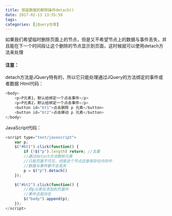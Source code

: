 ```yaml
---
title: 保留数据的删除操作detach()
date: 2017-02-13 13:55:59
tags:
categories: [jQuery仓库]
---
```

如果我们希望临时删除页面上的节点，但是又不希望节点上的数据与事件丢失，并且能在下一个时间段让这个删除的节点显示到页面，这时候就可以使用detach方法来处理
<!--more-->
#### 注意：
detach方法是JQuery特有的，所以它只能处理通过JQuery的方法绑定的事件或者数据
Html代码：
```js
<body>
    <p>P元素1，默认给绑定一个点击事件</p>
    <p>P元素2，默认给绑定一个点击事件</p>
    <button id="bt1">点击删除 p 元素</button>
    <button id="bt2">点击移动 p 元素</button>
</body>
```
JavaScript代码：
```js
<script type="text/javascript">
    var p;
    $("#bt1").click(function() {
        if (!$("p").length) return; //去重
        //通过detach方法删除元素
        //只是页面不可见，但是这个节点还是保存在内存中
        //数据与事件都不会丢失
        p = $("p").detach()
    });

    $("#bt2").click(function() {
        //把p元素在添加到页面中
        //事件还是存在
        $("body").append(p);
    });
</script>
```